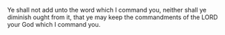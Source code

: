 Ye shall not add unto the word which I command you, neither shall ye diminish ought from it, that ye may keep the commandments of the LORD your God which I command you.
